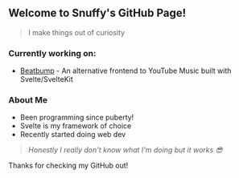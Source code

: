 ## Welcome to Snuffy's GitHub Page!
> I make things out of curiosity

### Currently working on:
 - [Beatbump](https://github.com/snuffyDev/Beatbump) - An alternative frontend to YouTube Music built with Svelte/SvelteKit

### About Me

- Been programming since puberty!
- Svelte is my framework of choice 
- Recently started doing web dev

> *Honestly I really don't know what I'm doing but it works 😎*

Thanks for checking my GitHub out!
